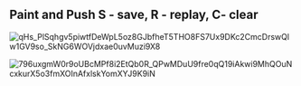 ## Paint and Push S - save, R - replay, C- clear
![qHs_PlSqhgv5piwtfDeWpL5oz8GJbfheT5THO8FS7Ux9DKc2CmcDrswQlw1GV9so_SkNG6WOVjdxae0uvMuzi9X8](https://user-images.githubusercontent.com/59352861/165338818-2ed94350-f21c-409a-a470-dee26027bfa5.jpg)


![796uxgmW0r9oUBcMPf8i2EtQb0R_QPwMDuU9fre0qQ19iAkwi9MhQOuNcxkurX5o3fmXOInAfxlskYomXYJ9K9iN](https://user-images.githubusercontent.com/59352861/165338780-27477863-1c18-4603-9668-97bcf2875586.jpg)
